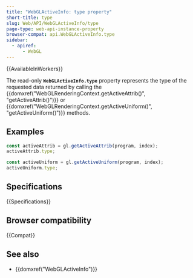 ```yaml
---
title: "WebGLActiveInfo: type property"
short-title: type
slug: Web/API/WebGLActiveInfo/type
page-type: web-api-instance-property
browser-compat: api.WebGLActiveInfo.type
sidebar:
  - apiref:
      - WebGL
---
```


{{AvailableInWorkers}}

The read-only **`WebGLActiveInfo.type`** property represents the type of the requested data returned by calling the {{domxref("WebGLRenderingContext.getActiveAttrib()", "getActiveAttrib()")}} or {{domxref("WebGLRenderingContext.getActiveUniform()", "getActiveUniform()")}} methods.

## Examples

```js
const activeAttrib = gl.getActiveAttrib(program, index);
activeAttrib.type;

const activeUniform = gl.getActiveUniform(program, index);
activeUniform.type;
```

## Specifications

{{Specifications}}

## Browser compatibility

{{Compat}}

## See also

- {{domxref("WebGLActiveInfo")}}
